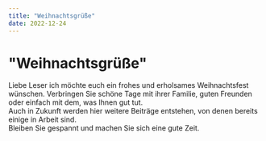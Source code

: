 ```yaml
---
title: "Weihnachtsgrüße"
date: 2022-12-24
---
```


<h1>
"Weihnachtsgrüße" 
</h1>

<div>
  Liebe Leser ich möchte euch ein frohes und erholsames Weihnachtsfest wünschen. Verbringen Sie schöne Tage mit ihrer Familie, guten Freunden oder einfach mit dem, was Ihnen gut tut.
</div>

<div>
  Auch in Zukunft werden hier weitere Beiträge entstehen, von denen bereits einige in Arbeit sind.
</div>

<div>
  Bleiben Sie gespannt und machen Sie sich eine gute Zeit.
</div>
